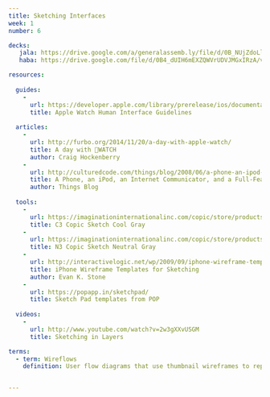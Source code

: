 ```yaml
---
title: Sketching Interfaces
week: 1
number: 6

decks:
   jala: https://drive.google.com/a/generalassemb.ly/file/d/0B_NUjZdoLlXDNGEtU09RVWg4djQ/view?usp=sharing
   haba: https://drive.google.com/file/d/0B4_dUIH6mEXZQWVrUDVJMGxIRzA/view?usp=sharing

resources:
  
  guides:
    -
      url: https://developer.apple.com/library/prerelease/ios/documentation/UserExperience/Conceptual/WatchHumanInterfaceGuidelines/index.html#//apple_ref/doc/uid/TP40014992-CH3-SW1
      title: Apple Watch Human Interface Guidelines
  
  articles:
    -
      url: http://furbo.org/2014/11/20/a-day-with-apple-watch/
      title: A day with WATCH
      author: Craig Hockenberry 
    -
      url: http://culturedcode.com/things/blog/2008/06/a-phone-an-ipod-an-internet-communicator-and-a-full-featured-task-manager.html
      title: A Phone, an iPod, an Internet Communicator, and a Full-Featured Task Manager!
      author: Things Blog
  
  tools:
    -
      url: https://imaginationinternationalinc.com/copic/store/products/c3-s/
      title: C3 Copic Sketch Cool Gray
    -
      url: https://imaginationinternationalinc.com/copic/store/products/n3-s/
      title: N3 Copic Sketch Neutral Gray
    -
      url: http://interactivelogic.net/wp/2009/09/iphone-wireframe-templates/
      title: iPhone Wireframe Templates for Sketching
      author: Evan K. Stone
    -
      url: https://popapp.in/sketchpad/
      title: Sketch Pad templates from POP
  
  videos:
    -
      url: http://www.youtube.com/watch?v=2w3gXXvUSGM
      title: Sketching in Layers

terms:
  - term: Wireflows
    definition: User flow diagrams that use thumbnail wireframes to represent the pages.


---
```



